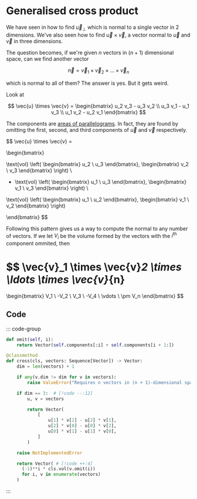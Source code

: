 # Generalised cross product

We have seen in [](../vectors/orthogonality) how to find $\vec{u}_{\perp}$ which
is normal to a single vector in $2$ dimensions. We've also seen how to find
$\vec{u} \times \vec{v}$, a vector normal to $\vec{u}$ and $\vec{v}$ in three
dimensions.

The question becomes, if we're given $n$ vectors in $(n + 1)$ dimensional space,
can we find another vector

$$
\vec{n} = \vec{v}_1 \times \vec{v}_2 \times \ldots \times \vec{v}_{n}
$$

which is normal to all of them? The answer is yes. But it gets weird.

Look at

$$
\vec{u} \times \vec{v} =
\begin{bmatrix}
u_2 v_3 - u_3 v_2 \\ u_3 v_1 - u_1 v_3 \\ u_1 v_2 - u_2 v_1
\end{bmatrix}
$$

The components are [areas of parallelograms](./parallelograms). In fact, they
are found by omitting the first, second, and third components of $\vec{u}$ and
$\vec{v}$ respectively.

$$
\vec{u} \times \vec{v} =

\begin{bmatrix}

\text{vol} \left(
\begin{bmatrix}
u_2 \\ u_3
\end{bmatrix},
\begin{bmatrix}
v_2 \\ v_3
\end{bmatrix}
\right) \\

- \text{vol} \left(
\begin{bmatrix}
u_1 \\ u_3
\end{bmatrix},
\begin{bmatrix}
v_1 \\ v_3
\end{bmatrix}
\right) \\

\text{vol} \left(
\begin{bmatrix}
u_1 \\ u_2
\end{bmatrix},
\begin{bmatrix}
v_1 \\ v_2
\end{bmatrix}
\right)

\end{bmatrix}
$$

Following this pattern gives us a way to compute the normal to any number of
vectors. If we let $V_{i}$ be the volume formed by the vectors with the
$i^{\text{th}}$ component ommited, then

$$
\vec{v}_1 \times \vec{v}_2 \times \ldots \times \vec{v}_{n}
=
\begin{bmatrix}
V_1 \\ -V_2 \\ V_3 \\ -V_4 \\ \vdots \\ \pm V_n
\end{bmatrix}
$$

## Code

::: code-group

```py [vector.py]
def omit(self, i):
    return Vector(self.components[:i] + self.components[i + 1:])

@classmethod
def cross(cls, vectors: Sequence[Vector]) -> Vector:
    dim = len(vectors) + 1

    if any(v.dim != dim for v in vectors):
        raise ValueError("Requires n vectors in (n + 1)-dimensional space")

    if dim == 3:  # [!code --:12]
        u, v = vectors

        return Vector(
            [
                u[1] * v[2] - u[2] * v[1],
                u[2] * v[0] - u[0] * v[2],
                u[0] * v[1] - u[1] * v[0],
            ]
        )

    raise NotImplementedError

    return Vector( # [!code ++:4]
      (-1)**i * cls.vol(v.omit(i))
      for i, v in enumerate(vectors)
    )
```

:::
